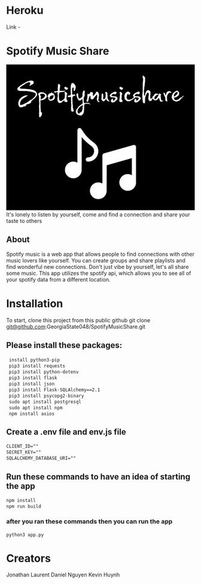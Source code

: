 # Heroku
Link -

# Spotify Music Share
![](/src/images/logo.jpg)
It's lonely to listen by yourself, come and find a connection and share your taste to others


## About
Spotify music is a web app that allows people to find connections with other music lovers like
yourself. You can create groups and share playlists and find wonderful new connections. Don't just
vibe by yourself, let's all share some music. This app utilizes the spotify api, which allows you
to see all of your spotify data from a different location.


# Installation
To start, clone this project from this public github
    git clone git@github.com:GeorgiaState048/SpotifyMusicShare.git
## Please install these packages:
     install python3-pip
     pip3 install requests
     pip3 install python-dotenv
     pip3 install flask
     pip3 install json
     pip3 install Flask-SQLAlchemy==2.1
     pip3 install psycopg2-binary
     sudo apt install postgresql
     sudo apt install npm
     npm install axios
## Create a .env file and env.js file
    CLIENT_ID=""
    SECRET_KEY=""
    SQLALCHEMY_DATABASE_URI=""
## Run these commands to have an idea of starting the app
    npm install
    npm run build
### after you ran these commands then you can run the app
    python3 app.py

# Creators
Jonathan Laurent
Daniel Nguyen
Kevin Huynh
   

